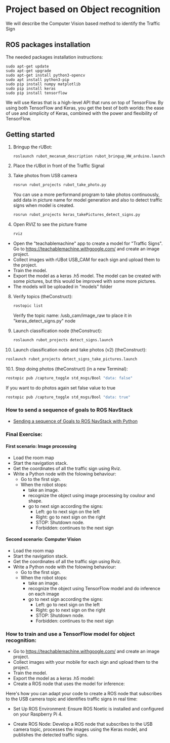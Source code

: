 # Project based on Object recognition

We will describe the Computer Vision based method to identify the Traffic Sign

## ROS packages installation

The needed packages installation instructions:
````shell
sudo apt-get update
sudo apt-get upgrade
sudo apt-get install python3-opencv
sudo apt install python3-pip
sudo pip install numpy matplotlib
sudo pip install keras
sudo pip install tensorflow
````
We will use Keras that is a high-level API that runs on top of TensorFlow. By using both TensorFlow and Keras, you get the best of both worlds: the ease of use and simplicity of Keras, combined with the power and flexibility of TensorFlow. 

## Getting started

1. Bringup the rUBot:
   ```bash
   roslaunch rubot_mecanum_description rubot_bringup_HW_arduino.launch
   ````
2. Place the rUBot in front of the Traffic Signal

3. Take photos from USB camera
    ````bash
    rosrun rubot_projects rubot_take_photo.py
    ````
    You can use a more performand program to take photos continuously, add data in picture name for model generation and also to detect traffic signs when model is created.
    ````bash
    rosrun rubot_projects keras_takePictures_detect_signs.py
    ````
4. Open RVIZ to see the picture frame
    ````bash
    rviz
    ````
- Open the "teachablemachine" app to create a model for "Traffic Signs". Go to https://teachablemachine.withgoogle.com/ and create an image project.  
- Collect images with rUBot USB_CAM for each sign and upload them to the project.  
- Train the model.  
- Export the model as a keras .h5 model. The model can be created with some pictures, but this would be improved with some more pictures.  
- The models will be uploaded in "models" folder  

8. Verify topics (theConstruct):
   ```bash
   rostopic list
   ````
   Verify the topic name: /usb_cam/image_raw to place it in "keras_detect_signs.py" node
   
9. Launch classification node (theConstruct):
   ```bash
   roslaunch rubot_projects detect_signs.launch
   ````
10. Launch classification node and take photos (v2) (theConstruct):
   ```bash
   roslaunch rubot_projects detect_signs_take_pictures.launch
   ````
10.1. Stop doing photos (theConstruct) (in a new Terminal):
   ```bash
   rostopic pub /capture_toggle std_msgs/Bool "data: false"
   ````
   If you want to do photos again set false value to true 
   ```bash
   rostopic pub /capture_toggle std_msgs/Bool "data: true"
   ````
### How to send a sequence of goals to ROS NavStack

* [Sending a sequence of Goals to ROS NavStack with Python](https://hotblackrobotics.github.io/en/blog/2018/01/29/seq-goals-py/)



### Final Exercise:
#### First scenario: Image processing

* Load the room map 
* Start the navigation stack. 
* Get the coordinates of all the traffic sign using Rviz.
* Write a Python node with the folowing behaviour:
	* Go to the first sign.
	* When the robot stops:
		* take an image. 
		* recognize the object using image processing by coulour and shape. 
		* go to next sign according the signs:
			* Left: go to next sign on the left
			* Right: go to next sign on the right
			* STOP: Shutdown node.
			* Forbidden: continues to the next sign  	 

#### Second scenario: Computer Vision

* Load the room map 
* Start the navigation stack. 
* Get the coordinates of all the traffic sign using Rviz.
* Write a Python node with the folowing behaviour:
	* Go to the first sign.
	* When the robot stops:
		* take an image. 
        * recognize the object using TensorFlow model and do inference on each image
		* go to next sign according the signs:
			* Left: go to next sign on the left
			* Right: go to next sign on the right
			* STOP: Shutdown node.
			* Forbidden: continues to the next sign  

### How to train and use a TensorFlow model for object recognition:
* Go to https://teachablemachine.withgoogle.com/ and create an image project.
* Collect images with your mobile for each sign and upload them to the project.
* Train the model.
* Export the model as a keras .h5 model: 
* Create a ROS node that uses the model for inference:
  

Here's how you can adapt your code to create a ROS node that subscribes to the USB camera topic and identifies traffic signs in real time:

- Set Up ROS Environment: Ensure ROS Noetic is installed and configured on your Raspberry Pi 4.

- Create ROS Node: Develop a ROS node that subscribes to the USB camera topic, processes the images using the Keras model, and publishes the detected traffic signs.

